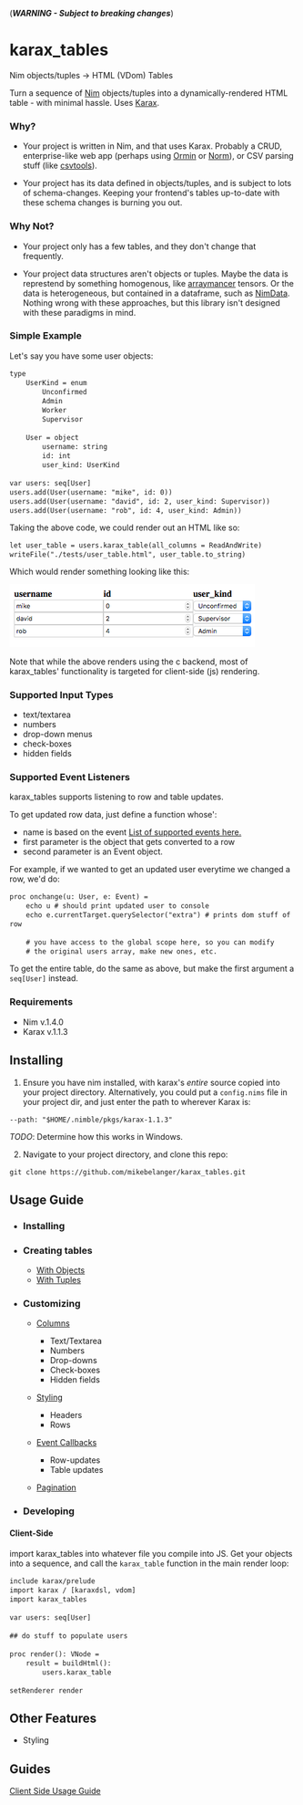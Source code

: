 (***WARNING - Subject to breaking changes***)

# karax_tables
Nim objects/tuples -> HTML (VDom) Tables

Turn a sequence of [Nim](https://nim-lang.org/) objects/tuples into a dynamically-rendered HTML table - with minimal hassle.  Uses [Karax](https://github.com/pragmagic/karax).

### Why?

* Your project is written in Nim, and that uses Karax.  Probably a CRUD, enterprise-like web app (perhaps using [Ormin](https://github.com/Araq/ormin) or [Norm](https://github.com/moigagoo/norm)), or CSV parsing stuff (like [csvtools](https://github.com/unicredit/csvtools)).

* Your project has its data defined in objects/tuples, and is subject to lots of schema-changes.  Keeping your frontend's tables up-to-date with these schema changes is burning you out.

### Why Not?

* Your project only has a few tables, and they don't change that frequently.

* Your project data structures aren't objects or tuples. Maybe the data is represtend by something homogenous, like [arraymancer](https://github.com/mratsim/Arraymancer) tensors.  Or the data is heterogeneous, but contained in a dataframe, such as [NimData](https://github.com/bluenote10/NimData).  Nothing wrong with these approaches, but this library isn't designed with these paradigms in mind.

### Simple Example

Let's say you have some user objects:
```nimrod
type
    UserKind = enum
        Unconfirmed
        Admin
        Worker
        Supervisor

    User = object
        username: string
        id: int
        user_kind: UserKind

var users: seq[User]
users.add(User(username: "mike", id: 0))
users.add(User(username: "david", id: 2, user_kind: Supervisor))
users.add(User(username: "rob", id: 4, user_kind: Admin))
```
Taking the above code, we could render out an HTML like so:

```nimrod
let user_table = users.karax_table(all_columns = ReadAndWrite)
writeFile("./tests/user_table.html", user_table.to_string)
```

Which would render something looking like this:

![Simple HTML Table](tests/html_table.png)

Note that while the above renders using the c backend, most of karax_tables' functionality is targeted for client-side (js) rendering.

### Supported Input Types

* text/textarea
* numbers
* drop-down menus 
* check-boxes 
* hidden fields

### Supported Event Listeners

karax_tables supports listening to row and table updates.

To get updated row data, just define a function whose':
* name is based on the event [List of supported events here.](./documents/event_listeners.md)
* first parameter is the object that gets converted to a row
* second parameter is an Event object.  

For example, if we wanted to get an updated user everytime we changed a row, we'd do:

```nimrod
proc onchange(u: User, e: Event) =
    echo u # should print updated user to console
    echo e.currentTarget.querySelector("extra") # prints dom stuff of row

    # you have access to the global scope here, so you can modify
    # the original users array, make new ones, etc. 
```

To get the entire table, do the same as above, but make the first argument a `seq[User]` instead.


### Requirements

* Nim v.1.4.0
* Karax v.1.1.3

## Installing
1.  Ensure you have nim installed, with karax's *entire* source copied into your project directory.  Alternatively, you could put a `config.nims` file in your project dir, and just enter the path to wherever Karax is:
```
--path: "$HOME/.nimble/pkgs/karax-1.1.3"
```
*TODO*: Determine how this works in Windows.

2.  Navigate to your project directory, and clone this repo:
```
git clone https://github.com/mikebelanger/karax_tables.git
```

## Usage Guide

* ### Installing
* ### Creating tables
    + [With Objects](./documents/creating/with_objects.md)
    + [With Tuples](./documents/creating/with_tuples.md)
* ### Customizing
    + [Columns](./documents/columns.md)
        + Text/Textarea
        + Numbers
        + Drop-downs 
        + Check-boxes 
        + Hidden fields
    + [Styling](./documents/styling.md)
        + Headers
        + Rows

    + [Event Callbacks](./documents/event_handlers.md)
        + Row-updates
        + Table updates

    + [Pagination](./documents/pagination.md)

* ### Developing

#### Client-Side

import karax_tables into whatever file you compile into JS.  Get your objects into a sequence, and call the `karax_table` function in the main render loop:
```nimrod
include karax/prelude
import karax / [karaxdsl, vdom]
import karax_tables

var users: seq[User]

## do stuff to populate users

proc render(): VNode = 
    result = buildHtml():
        users.karax_table

setRenderer render
```

## Other Features

* Styling

## Guides
[Client Side Usage Guide](./documents/client.md)